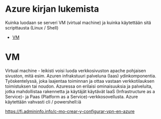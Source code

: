 # Azure kirjan lukemista
Kuinka luodaan se serveri VM (virtual machine) ja kuinka käytettään sitä scripttausta (Linux / Shell)

- [VM](#VM)

# VM
Virtual machine - leikisti voisi luoda verkkosivuston apache pohjaisen sivuston, mitä esim. Azuren infrakstuuri palveluna (Iaas) ydinkomponentia. Työskentelyssä, joka laajentaa toiminnan ja ottaa vastaan verkkotilauksen toimistuksen tai noudon. Azuressa on erilaisi ominaisuuksia ja palveluita, jotka mahdollistaa rakennetta ja käytäjät käytävät IaaS (Infrastructure as a Service)- ja Paas (Platform as a Service)-verkkosovellusta. Azure käytettään vahvasti cli / powershell:iä

https://fi.admininfo.info/c-mo-crear-y-configurar-vpn-en-azure
